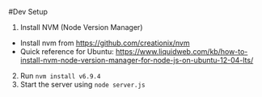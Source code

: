#Dev Setup
1. Install NVM (Node Version Manager)
 * Install nvm from https://github.com/creationix/nvm
 * Quick reference for Ubuntu:  https://www.liquidweb.com/kb/how-to-install-nvm-node-version-manager-for-node-js-on-ubuntu-12-04-lts/

2. Run `nvm install v6.9.4`
3. Start the server using `node server.js`
